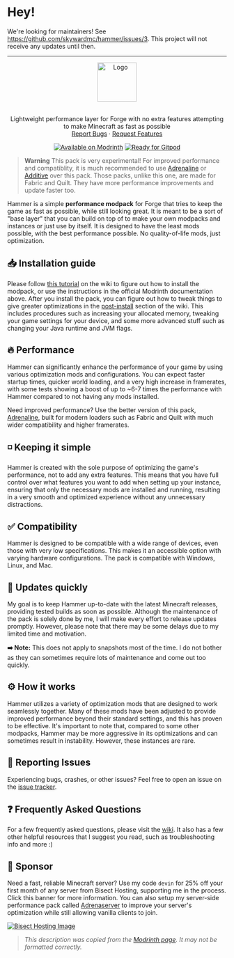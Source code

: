 # Hey!
We're looking for maintainers! See https://github.com/skywardmc/hammer/issues/3. This project will not receive any updates until then.

---

<div align="center">
  <a href="https://github.com/intergrav/Hammer">
    <img src="https://raw.githubusercontent.com/intergrav/Branding/main/hammer/hammer_textlogo_256h.png" alt="Logo" height="90">
  </a>
  <br />
  <br />
  <p align="center">
    Lightweight performance layer for Forge with no extra features attempting to make Minecraft as fast as possible
    <br />
    <a href="https://github.com/intergrav/Hammer/issues">Report Bugs</a>
    ·
    <a href="https://github.com/intergrav/Hammer/issues">Request Features</a>
  </p>
  <a href="https://modrinth.com/modpack/hammer"><img src="https://cdn.jsdelivr.net/npm/@intergrav/devins-badges@3/assets/compact/available/modrinth_vector.svg" alt="Available on Modrinth"></a>
  <a href="https://gitpod.io/from-referrer/"><img src="https://cdn.jsdelivr.net/npm/@intergrav/devins-badges@3/assets/compact/supported/gitpod_vector.svg" alt="Ready for Gitpod"></a>
</div>

> **Warning**
> This pack is very experimental! For improved performance and compatiblity, it is much recommended to use [Adrenaline](https://modrinth.com/modpack/adrenaline) or [Additive](https://modrinth.com/modpack/additive) over this pack. Those packs, unlike this one, are made for Fabric and Quilt. They have more performance improvements and update faster too.

Hammer is a simple **performance modpack** for Forge that tries to keep the game as fast as possible, while still looking great. It is meant to be a sort of "base layer" that you can build on top of to make your own modpacks and instances or just use by itself. It is designed to have the least mods possible, with the best performance possible. No quality-of-life mods, just optimization.

## 📥 Installation guide

Please follow [this tutorial](https://github.com/intergrav/Hammer/wiki/Installation) on the wiki to figure out how to install the modpack, or use the instructions in the official Modrinth documentation above. After you install the pack, you can figure out how to tweak things to give greater optimizations in the [post-install](https://github.com/intergrav/Hammer/wiki/Post-install) section of the wiki. This includes procedures such as increasing your allocated memory, tweaking your game settings for your device, and some more advanced stuff such as changing your Java runtime and JVM flags.

## 🔥 Performance

Hammer can significantly enhance the performance of your game by using various optimization mods and configurations. You can expect faster startup times, quicker world loading, and a very high increase in framerates, with some tests showing a boost of up to ~6-7 times the performance with Hammer compared to not having any mods installed.

Need improved performance? Use the better version of this pack, [Adrenaline](https://modrinth.com/modpack/adrenaline), built for modern loaders such as Fabric and Quilt with much wider compatibility and higher framerates.

## ◽ Keeping it simple

Hammer is created with the sole purpose of optimizing the game's performance, not to add any extra features. This means that you have full control over what features you want to add when setting up your instance, ensuring that only the necessary mods are installed and running, resulting in a very smooth and optimized experience without any unnecessary distractions.

## ✅ Compatibility

Hammer is designed to be compatible with a wide range of devices, even those with very low specifications. This makes it an accessible option with varying hardware configurations. The pack is compatible with Windows, Linux, and Mac.

## 🔄️ Updates quickly

My goal is to keep Hammer up-to-date with the latest Minecraft releases, providing tested builds as soon as possible. Although the maintenance of the pack is solely done by me, I will make every effort to release updates promptly. However, please note that there may be some delays due to my limited time and motivation.

**➡️ Note:** This does not apply to snapshots most of the time. I do not bother as they can sometimes require lots of maintenance and come out too quickly.

## ⚙️ How it works

Hammer utilizes a variety of optimization mods that are designed to work seamlessly together. Many of these mods have been adjusted to provide improved performance beyond their standard settings, and this has proven to be effective. It's important to note that, compared to some other modpacks, Hammer may be more aggressive in its optimizations and can sometimes result in instability. However, these instances are rare.

## 🐛 Reporting Issues

Experiencing bugs, crashes, or other issues? Feel free to open an issue on the [issue tracker](https://github.com/intergrav/Hammer/issues).

## ❓ Frequently Asked Questions

For a few frequently asked questions, please visit the [wiki](https://github.com/intergrav/Hammer/wiki). It also has a few other helpful resources that I suggest you read, such as troubleshooting info and more :)

## 🍉 Sponsor
Need a fast, reliable Minecraft server? Use my code `devin` for 25% off your first month of any server from Bisect Hosting, supporting me in the process. Click this banner for more information. You can also setup my server-side performance pack called [Adrenaserver](https://modrinth.com/modpack/adrenaserver) to improve your server's optimization while still allowing vanilla clients to join.

[![Bisect Hosting Image](https://www.bisecthosting.com/partners/custom-banners/444cf491-d49c-4b9a-8b2d-250593122b7e.webp)](https://www.bisecthosting.com/devin)

> *This description was copied from the [Modrinth page](https://modrinth.com/modpack/hammer). It may not be formatted correctly.*
